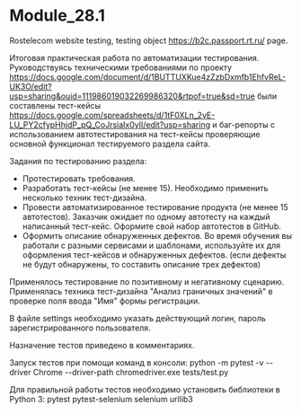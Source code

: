 # Module_28.1
Rostelecom website testing, testing object https://b2c.passport.rt.ru/ page.

Итоговая практическая работа по автоматизации тестирования.
Руководствуясь техническими требованиями по проекту https://docs.google.com/document/d/1BUTTUXKue4zZzbDxmfb1EhfvReL-UK3O/edit?usp=sharing&ouid=111986019032269986320&rtpof=true&sd=true
были составлены тест-кейсы https://docs.google.com/spreadsheets/d/1tF0XLn_2vE-LU_PY2cfypHhjdP_pQ_CoJrsiaIx0ylI/edit?usp=sharing и баг-репорты
с использованием автотестирования на тест-кейсы проверяющие основной функционал тестируемого раздела сайта.

Задания по тестированию раздела:
- Протестировать требования.
- Разработать тест-кейсы (не менее 15). Необходимо применить несколько техник тест-дизайна.
- Провести автоматизированное тестирование продукта (не менее 15 автотестов). Заказчик ожидает по одному автотесту на каждый написанный тест-кейс. Оформите свой набор автотестов в GitHub.
- Оформить описание обнаруженных дефектов. Во время обучения вы работали с разными сервисами и шаблонами, используйте их для оформления тест-кейсов и обнаруженных дефектов. (если дефекты не будут обнаружены, то составить описание трех дефектов)

Применялось тестирование по позитивному и негативному сценарию. Применялась техника тест-дизайна "Анализ граничных значений" в проверке поля ввода "Имя" формы регистрации.

В файле settings необходимо указать действующий логин, пароль зарегистрированного пользователя.

Назначение тестов приведено в комментариях.

Запуск тестов при помощи команд в консоли:
python -m pytest -v --driver Chrome --driver-path chromedriver.exe tests/test.py

Для правильной работы тестов необходимо установить библиотеки в Python 3:
pytest
pytest-selenium
selenium
urllib3
